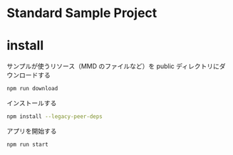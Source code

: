 # Standard Sample Project

# install

サンプルが使うリソース（MMD のファイルなど）を public ディレクトリにダウンロードする

```bash
npm run download
```

インストールする

```bash
npm install --legacy-peer-deps
```

アプリを開始する

```bash
npm run start
```
